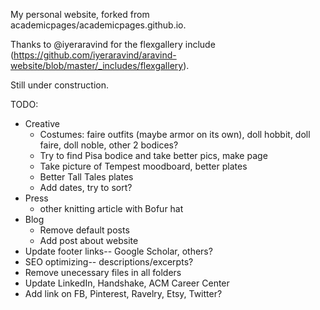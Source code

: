 My personal website, forked from academicpages/academicpages.github.io.

Thanks to @iyeraravind for the flexgallery include (https://github.com/iyeraravind/aravind-website/blob/master/_includes/flexgallery).

Still under construction.

TODO:
* Creative
  * Costumes: faire outfits (maybe armor on its own), doll hobbit, doll faire, doll noble, other 2 bodices?
  * Try to find Pisa bodice and take better pics, make page
  * Take picture of Tempest moodboard, better plates
  * Better Tall Tales plates
  * Add dates, try to sort?
* Press
  * other knitting article with Bofur hat
* Blog
  * Remove default posts
  * Add post about website
* Update footer links-- Google Scholar, others?
* SEO optimizing-- descriptions/excerpts?
* Remove unecessary files in all folders
* Update LinkedIn, Handshake, ACM Career Center
* Add link on FB, Pinterest, Ravelry, Etsy, Twitter?